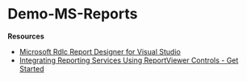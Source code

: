 # Demo-MS-Reports

**Resources**

- [Microsoft Rdlc Report Designer for Visual Studio](https://marketplace.visualstudio.com/items?itemName=SqlReportingServices.MicrosoftRdlcReportDesignerforVisualStudio-18001)
- [Integrating Reporting Services Using ReportViewer Controls - Get Started](https://docs.microsoft.com/en-us/sql/reporting-services/application-integration/integrating-reporting-services-using-reportviewer-controls-get-started)
